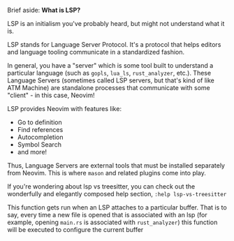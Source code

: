  Brief aside: **What is LSP?**

 LSP is an initialism you've probably heard, but might not understand what it is.

 LSP stands for Language Server Protocol. It's a protocol that helps editors
 and language tooling communicate in a standardized fashion.

 In general, you have a "server" which is some tool built to understand a particular
 language (such as `gopls`, `lua_ls`, `rust_analyzer`, etc.). These Language Servers
 (sometimes called LSP servers, but that's kind of like ATM Machine) are standalone
 processes that communicate with some "client" - in this case, Neovim!

 LSP provides Neovim with features like:
  - Go to definition
  - Find references
  - Autocompletion
  - Symbol Search
  - and more!

 Thus, Language Servers are external tools that must be installed separately from
 Neovim. This is where `mason` and related plugins come into play.

 If you're wondering about lsp vs treesitter, you can check out the wonderfully
 and elegantly composed help section, `:help lsp-vs-treesitter`

  This function gets run when an LSP attaches to a particular buffer.
    That is to say, every time a new file is opened that is associated with
    an lsp (for example, opening `main.rs` is associated with `rust_analyzer`) this
    function will be executed to configure the current buffer


